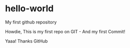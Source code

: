 # hello-world
My first github repository

Howdie,
This is my first repo on GIT - And my first Commit!

Yaaa!
Thanks GitHub

